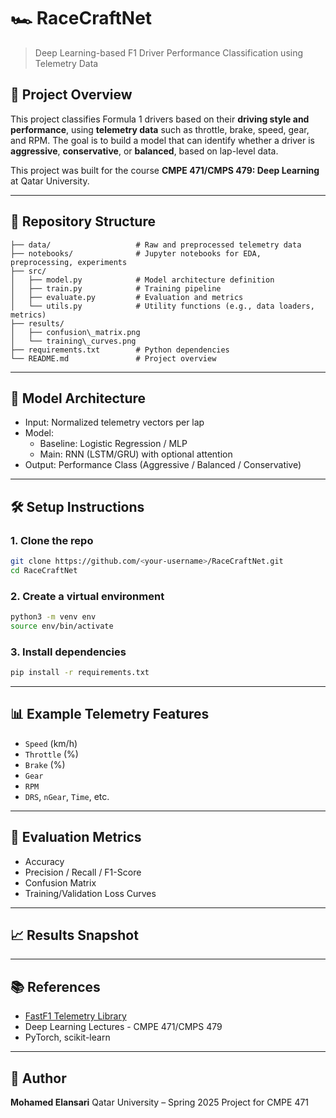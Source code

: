 # 🏎️ RaceCraftNet
> Deep Learning-based F1 Driver Performance Classification using Telemetry Data

## 📌 Project Overview
This project classifies Formula 1 drivers based on their **driving style and performance**, using **telemetry data** such as throttle, brake, speed, gear, and RPM. The goal is to build a model that can identify whether a driver is **aggressive**, **conservative**, or **balanced**, based on lap-level data.

This project was built for the course **CMPE 471/CMPS 479: Deep Learning** at Qatar University.

---

## 📂 Repository Structure
```
├── data/                   # Raw and preprocessed telemetry data
├── notebooks/              # Jupyter notebooks for EDA, preprocessing, experiments
├── src/
│   ├── model.py            # Model architecture definition
│   ├── train.py            # Training pipeline
│   ├── evaluate.py         # Evaluation and metrics
│   └── utils.py            # Utility functions (e.g., data loaders, metrics)
├── results/
│   ├── confusion\_matrix.png
│   └── training\_curves.png
├── requirements.txt        # Python dependencies
└── README.md               # Project overview

```

---

## 🧠 Model Architecture
- Input: Normalized telemetry vectors per lap
- Model: 
  - Baseline: Logistic Regression / MLP
  - Main: RNN (LSTM/GRU) with optional attention
- Output: Performance Class (Aggressive / Balanced / Conservative)

---

## 🛠️ Setup Instructions
### 1. Clone the repo
```bash
git clone https://github.com/<your-username>/RaceCraftNet.git
cd RaceCraftNet
````

### 2. Create a virtual environment

```bash
python3 -m venv env
source env/bin/activate
```

### 3. Install dependencies

```bash
pip install -r requirements.txt
```

---

## 📊 Example Telemetry Features

* `Speed` (km/h)
* `Throttle` (%)
* `Brake` (%)
* `Gear`
* `RPM`
* `DRS`, `nGear`, `Time`, etc.

---

## 🧪 Evaluation Metrics

* Accuracy
* Precision / Recall / F1-Score
* Confusion Matrix
* Training/Validation Loss Curves

---

## 📈 Results Snapshot


---

## 📚 References

* [FastF1 Telemetry Library](https://theoehrly.github.io/Fast-F1/)
* Deep Learning Lectures - CMPE 471/CMPS 479
* PyTorch, scikit-learn

---

## 👤 Author

**Mohamed Elansari**
Qatar University – Spring 2025
Project for CMPE 471

